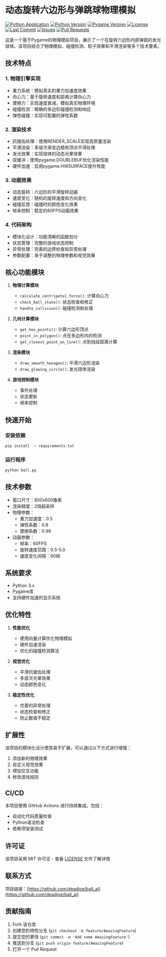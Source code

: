 # 动态旋转六边形与弹跳球物理模拟

[![Python Application](https://github.com/deadjoe/ball_ai/actions/workflows/python-app.yml/badge.svg)](https://github.com/deadjoe/ball_ai/actions/workflows/python-app.yml)
[![Python Version](https://img.shields.io/badge/python-3.10-blue.svg)](https://www.python.org/downloads/)
[![Pygame Version](https://img.shields.io/badge/pygame-2.5.0-green.svg)](https://www.pygame.org/)
[![License](https://img.shields.io/github/license/deadjoe/ball_ai)](https://github.com/deadjoe/ball_ai/blob/main/LICENSE)
[![Last Commit](https://img.shields.io/github/last-commit/deadjoe/ball_ai)](https://github.com/deadjoe/ball_ai/commits/main)
[![Issues](https://img.shields.io/github/issues/deadjoe/ball_ai)](https://github.com/deadjoe/ball_ai/issues)
[![Pull Requests](https://img.shields.io/github/issues-pr/deadjoe/ball_ai)](https://github.com/deadjoe/ball_ai/pulls)

这是一个基于Pygame的物理模拟项目，展示了一个在旋转六边形内部弹跳的发光球体。该项目结合了物理模拟、碰撞检测、粒子效果和平滑渲染等多个技术要素。

## 技术特点

### 1. 物理引擎实现
- 重力系统：模拟真实的重力加速度效果
- 向心力：基于旋转速度和距离计算向心力
- 摩擦力：实现速度衰减，模拟真实物理环境
- 碰撞检测：精确的多边形碰撞检测和响应
- 弹性碰撞：实现可配置的弹性系数

### 2. 渲染技术
- 抗锯齿处理：使用RENDER_SCALE实现高质量渲染
- 平滑渲染：多层次渐变边框和顶点平滑处理
- 发光效果：实现球体的动态光晕效果
- 双缓冲：使用pygame.DOUBLEBUF优化渲染性能
- 硬件加速：启用pygame.HWSURFACE提升性能

### 3. 动画效果
- 动态旋转：六边形的平滑旋转动画
- 速度变化：随机的旋转速度和方向变化
- 碰撞反馈：碰撞时的颜色变化效果
- 帧率控制：稳定的60FPS动画效果

### 4. 代码架构
- 模块化设计：功能清晰的函数划分
- 状态管理：完整的游戏状态控制
- 异常处理：完善的边界检查和异常处理
- 参数配置：易于调整的物理参数和视觉效果

## 核心功能模块

1. **物理计算模块**
   - `calculate_centripetal_force()`: 计算向心力
   - `check_ball_state()`: 状态检查和修正
   - `handle_collision()`: 碰撞检测和处理

2. **几何计算模块**
   - `get_hex_points()`: 计算六边形顶点
   - `point_in_polygon()`: 点在多边形内的检测
   - `get_closest_point_on_line()`: 点到线段距离计算

3. **渲染模块**
   - `draw_smooth_hexagon()`: 平滑六边形渲染
   - `draw_glowing_circle()`: 发光球体渲染

4. **游戏控制模块**
   - 事件处理
   - 状态更新
   - 帧率控制

## 快速开始

### 安装依赖

```bash
pip install -r requirements.txt
```

### 运行程序

```bash
python ball.py
```

## 技术参数

- 窗口尺寸：800x600像素
- 渲染精度：2倍超采样
- 物理参数：
  - 重力加速度：0.5
  - 弹性系数：0.8
  - 摩擦系数：0.99
- 动画参数：
  - 帧率：60FPS
  - 旋转速度范围：0.5-5.0
  - 速度变化间隔：60帧

## 系统要求

- Python 3.x
- Pygame库
- 支持硬件加速的显示系统

## 优化特性

1. **性能优化**
   - 使用向量计算优化物理模拟
   - 硬件加速渲染
   - 优化的碰撞检测算法

2. **视觉优化**
   - 平滑抗锯齿处理
   - 多层次光晕效果
   - 动态颜色变化

3. **稳定性优化**
   - 完善的异常处理
   - 状态检查和修正
   - 防止数值不稳定

## 扩展性

该项目的模块化设计使其易于扩展，可以通过以下方式进行增强：

1. 添加新的物理效果
2. 自定义视觉效果
3. 增加交互功能
4. 修改游戏规则

## CI/CD

本项目使用 GitHub Actions 进行持续集成，包括：

- 自动化代码质量检查
- Python语法检查
- 依赖项安装测试

## 许可证

该项目采用 MIT 许可证 - 查看 [LICENSE](LICENSE) 文件了解详情

## 联系方式

项目链接：[https://github.com/deadjoe/ball_ai](https://github.com/deadjoe/ball_ai)

## 贡献指南

1. Fork 该仓库
2. 创建您的特性分支 (`git checkout -b feature/AmazingFeature`)
3. 提交您的更改 (`git commit -m 'Add some AmazingFeature'`)
4. 推送到分支 (`git push origin feature/AmazingFeature`)
5. 打开一个 Pull Request
